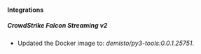 
#### Integrations
##### CrowdStrike Falcon Streaming v2
- Updated the Docker image to: *demisto/py3-tools:0.0.1.25751*.